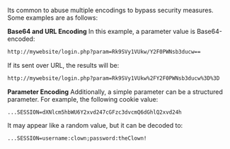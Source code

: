 Its common to abuse multiple encodings to bypass security measures. Some examples are as follows:

**Base64 and URL Encoding**
In this example, a parameter value is Base64-encoded:
```txt
http://mywebsite/login.php?param=Rk9SVy1VUkw/Y2F0PWNsb3ducw==
```
If its sent over URL, the results will be:
```txt
http://mywebsite/login.php?param=Rk9SVy1VUkw%2FY2F0PWNsb3ducw%3D%3D
```

**Parameter Encoding**
Additionally, a simple parameter can be a structured parameter. For example, the following cookie value:
```http
...SESSION=dXNlcm5hbWU6Y2xvd247cGFzc3dvcmQ6dGhlQ2xvd24h
```
It may appear like a random value, but it can be decoded to:
```http
...SESSION=username:clown;password:theClown!
```